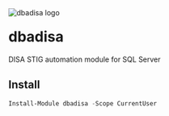 <img align="left" src=https://user-images.githubusercontent.com/8278033/68308152-a886c180-00ac-11ea-880c-ef6ff99f5cd4.png alt="dbadisa logo">

# dbadisa
DISA STIG automation module for SQL Server

## Install

```powershell
Install-Module dbadisa -Scope CurrentUser
```
